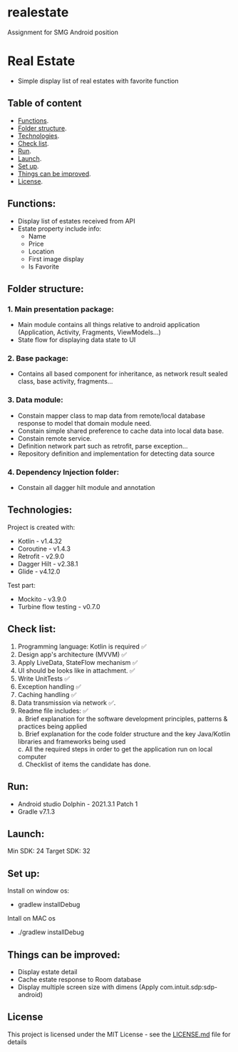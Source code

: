 # realestate
Assignment for SMG Android position


# Real Estate

- Simple display list of real estates with favorite function

## Table of content
* [Functions](#functions).     
* [Folder structure](#folder-structure).    
* [Technologies](#technologies).    
* [Check list](#check-list).    
* [Run](#run).     
* [Launch](#launch).     
* [Set up](#set-up).  
* [Things can be improved](#things-can-be-improved).    
* [License](#license).     

## Functions:
- Display list of estates received from API
- Estate property include info:
    - Name
    - Price 
    - Location
    - First image display
    - Is Favorite

## Folder structure:
### 1. Main presentation package:  
- Main module contains all things relative to android application (Application, Activity, Fragments, ViewModels...)
- State flow for displaying data state to UI
### 2. Base package:  
- Contains all based component for inheritance, as network result sealed class, base activity, fragments...
### 3. Data module:  
- Constain mapper class to map data from remote/local database response to model that domain module need.
- Constain simple shared preference to cache data into local data base.
- Constain remote service.
- Definition network part such as retrofit, parse exception...
- Repository definition and implementation for detecting data source
### 4. Dependency Injection folder:  
- Constain all dagger hilt module and annotation


## Technologies:
Project is created with:
* Kotlin - v1.4.32
* Coroutine - v1.4.3
* Retrofit - v2.9.0
* Dagger Hilt - v2.38.1
* Glide - v4.12.0

Test part:
* Mockito - v3.9.0
* Turbine flow testing - v0.7.0

## Check list:
1. Programming language: Kotlin is required ✅
2. Design app's architecture (MVVM) ✅
3. Apply LiveData, StateFlow mechanism ✅
4. UI should be looks like in attachment. ✅
5. Write UnitTests ✅
6. Exception handling ✅
7. Caching handling ✅
8. Data transmission via network ✅.  
9. Readme file includes: ✅  
a. Brief explanation for the software development principles, patterns & practices being applied  
b. Brief explanation for the code folder structure and the key Java/Kotlin libraries and frameworks being used  
c. All the required steps in order to get the application run on local computer  
d. Checklist of items the candidate has done.

## Run:
* Android studio Dolphin - 2021.3.1 Patch 1
* Gradle v7.1.3

## Launch:
Min SDK: 24
Target SDK: 32

## Set up:
Install on window os:
* gradlew installDebug

Intall on MAC os
* ./gradlew installDebug

## Things can be improved:
* Display estate detail
* Cache estate response to Room database
* Display multiple screen size with dimens (Apply com.intuit.sdp:sdp-android)

## License

This project is licensed under the MIT License - see the [LICENSE.md](LICENSE.md) file for details

